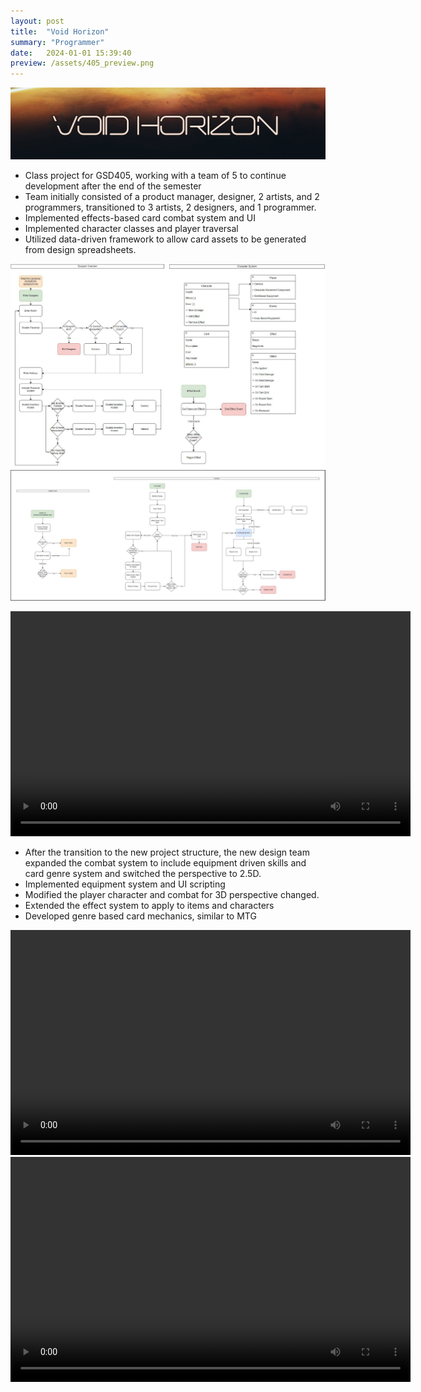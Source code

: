 ```yaml
---
layout: post
title:  "Void Horizon"
summary: "Programmer"
date:   2024-01-01 15:39:40
preview: /assets/405_preview.png
---
```


![Picture 1](/assets/405_TitleCard.png)

* Class project for GSD405, working with a team of 5 to continue development after the end of the semester
* Team initially consisted of a product manager, designer, 2 artists, and 2 programmers, transitioned to 3 artists, 2 designers, and 1 programmer.
* Implemented effects-based card combat system and UI
* Implemented character classes and player traversal
* Utilized data-driven framework to allow card assets to be generated from design spreadsheets.

![Picture 2](/assets/405_Loop.png)
![Picture 3](/assets/405_CardSystemDesignLoop3.png)

<video width="640" height="360" controls>
  <source src="/assets/405_Demo.mp4" type="video/mp4">
  Your browser does not support the video tag.
</video>


* After the transition to the new project structure, the new design team expanded the combat system to include equipment driven skills and card genre system and switched the perspective to 2.5D.
* Implemented equipment system and UI scripting
* Modified the player character and combat for 3D perspective changed.
* Extended the effect system to apply to items and characters
* Developed genre based card mechanics, similar to MTG

<video width="640" height="360" controls>
  <source src="/assets/405_Demo3.mp4" type="video/mp4">
  Your browser does not support the video tag.
</video>

<video width="640" height="360" controls>
  <source src="/assets/405_DemoUpdate.mp4" type="video/mp4">
  Your browser does not support the video tag.
</video>

